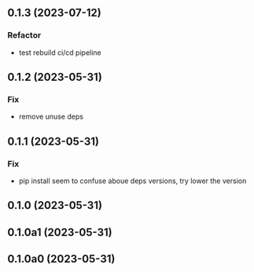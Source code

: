 ## 0.1.3 (2023-07-12)

### Refactor

- test rebuild ci/cd pipeline

## 0.1.2 (2023-05-31)

### Fix

- remove unuse deps

## 0.1.1 (2023-05-31)

### Fix

- pip install seem to confuse aboue deps versions, try lower the version

## 0.1.0 (2023-05-31)

## 0.1.0a1 (2023-05-31)

## 0.1.0a0 (2023-05-31)

